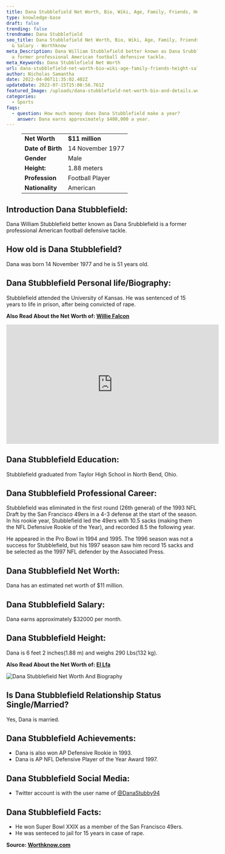 ```yaml
---
title: Dana Stubblefield Net Worth, Bio, Wiki, Age, Family, Friends, Height & Salary
type: knowledge-base
draft: false
trending: false
trendname: Dana Stubblefield
seo_title: Dana Stubblefield Net Worth, Bio, Wiki, Age, Family, Friends, Height
  & Salary - Worthknow
meta_Description: Dana William Stubblefield better known as Dana Srubblefield is
  a former professional American football defensive tackle.
meta_Keywords: Dana Stubblefield Net Worth
url: dana-stubblefield-net-worth-bio-wiki-age-family-friends-height-salary
author: Nicholas Samantha
date: 2022-04-06T11:35:02.402Z
updateDate: 2022-07-15T15:08:56.761Z
featured_Image: /uploads/dana-stubblefield-net-worth-bio-and-details.webp
categories:
  - Sports
faqs:
  - question: How much money does Dana Stubblefield make a year?
    answer: Dana earns approximately $400,000 a year.
---
```

<figure class="wp-block-table is-style-stripes">
  <table>
    <tbody>
      <tr>
        <td>
          <strong>Net Worth</strong>
        </td>
        <td>
          <strong>$11 million</strong>
        </td>
      </tr>
      <tr>
        <td>
          <strong>Date of Birth</strong>
        </td>
        <td>14 November 1977</td>
      </tr>
      <tr>
        <td>
          <strong>Gender</strong>
        </td>
        <td>Male</td>
      </tr>
      <tr>
        <td>
          <strong>Height:</strong>
        </td>
        <td>1.88 meters</td>
      </tr>
      <tr>
        <td>
          <strong>Profession</strong>
        </td>
        <td>Football Player</td>
      </tr>
      <tr>
        <td>
          <strong>Nationality</strong>
        </td>
        <td>American</td>
      </tr>
    </tbody>
  </table>
</figure>

## **Introduction Dana Stubblefield:**

Dana William Stubblefield better known as Dana Srubblefield is a former professional American football defensive tackle.

## **How old is Dana** Stubblefield?

Dana was born 14 November 1977 and he is 51 years old.

## **Dana Stubblefield Personal life/Biography:**

Stubblefield attended the University of Kansas. He was sentenced of 15 years to life in prison, after being convicted of rape.

**Also Read About the Net Worth of: <a href="https://worthknow.com/willie-falcon-net-worth-bio-wiki-age-family-friends-height-salary/" target="_blank" rel="noopener">Willie Falcon</a>**

<iframe width="560" height="315" src="https://www.youtube.com/embed/skckkwCRG50" title="YouTube video player" frameborder="0" allow="accelerometer; autoplay; clipboard-write; encrypted-media; gyroscope; picture-in-picture" allowfullscreen></iframe>

## **Dana Stubblefield Education:**

Stubblefield graduated from Taylor High School in North Bend, Ohio.

## **Dana Stubblefield Professional Career:**

Stubblefield was eliminated in the first round (26th general) of the 1993 NFL Draft by the San Francisco 49ers in a 4-3 defense at the start of the season. In his rookie year, Stubblefield led the 49ers with 10.5 sacks (making them the NFL Defensive Rookie of the Year), and recorded 8.5 the following year.

He appeared in the Pro Bowl in 1994 and 1995. The 1996 season was not a success for Stubblefield, but his 1997 season saw him record 15 sacks and be selected as the 1997 NFL defender by the Associated Press.

## **Dana Stubblefield Net Worth:**

Dana has an estimated net worth of $11 million.

## **Dana Stubblefield Salary:**

Dana earns approximately $32000 per month.

## **Dana Stubblefield Height:**

Dana is 6 feet 2 inches(1.88 m) and weighs 290 Lbs(132 kg).

**Also Read About the Net Worth of: <a href="https://worthknow.com/el-lfa-net-worth-bio-age-family-friends-height-salary/" target="_blank" rel="noopener">El Lfa</a>**

![Dana Stubblefield Net Worth And Biography](/uploads/dana-stubblefield-net-worth.webp)

## **Is Dana Stubblefield Relationship Status Single/Married?**

Yes, Dana is married.

## **Dana Stubblefield Achievements:**

* Dana is also won AP Defensive Rookie in 1993.
* Dana is AP NFL Defensive Player of the Year Award 1997.

## **Dana Stubblefield Social Media:**

* Twitter account is with the user name of <a href="https://twitter.com/danastubby94" target="_blank" rel="nofollow" rel="noopener">@DanaStubby94</a>

## Dana Stubblefield Facts:

* He won Super Bowl XXIX as a member of the San Francisco 49ers.
* He was senteced to jail for 15 years in case of rape.

**Source: <a href="https://worthknow.com/" target="_blank" rel="noopener">Worthknow.com</a>**